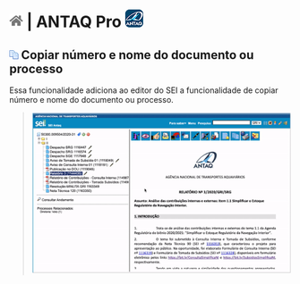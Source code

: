 # [![Home](../img/home.png)](../) |  ANTAQ Pro ![Icone](../img/icon-32.png)

## ![ANTAQ Pro Copiar Documentos](../img/icon-copiardoc.png) Copiar número e nome do documento ou processo

Essa funcionalidade adiciona ao editor do SEI a funcionalidade de copiar número e nome do documento ou processo.

> ![Tela Copiar Documentos](../img/tela-copiardoc.gif) 
